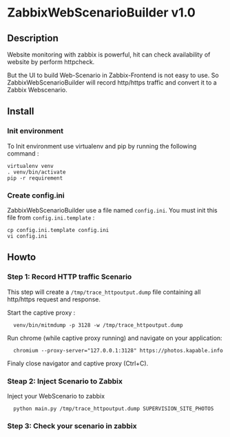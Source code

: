 # ZabbixWebScenarioBuilder v1.0

## Description

Website monitoring with zabbix is powerful, hit can check availability of website by perform httpcheck.

But the UI to build Web-Scenario in Zabbix-Frontend is not easy to use. So ZabbixWebScenarioBuilder will record http/https traffic and convert it to a Zabbix Webscenario.

## Install

### Init environment
To Init environment use virtualenv and pip by running the following command :
```
virtualenv venv
. venv/bin/activate
pip -r requirement
```

### Create config.ini

ZabbixWebScenarioBuilder use a file named `config.ini`. You must init this file from `config.ini.template` :
```
cp config.ini.template config.ini
vi config.ini
```

## Howto

### Step 1: Record HTTP traffic Scenario

This step will create a `/tmp/trace_httpoutput.dump` file containing all http/https request and response.

Start the captive proxy :
```
  venv/bin/mitmdump -p 3128 -w /tmp/trace_httpoutput.dump
```
Run chrome (while captive proxy running) and navigate on your application:
```
  chromium --proxy-server="127.0.0.1:3128" https://photos.kapable.info
```
Finaly close navigator and captive proxy (Ctrl+C).

### Steap 2: Inject Scenario to Zabbix

Inject your WebScenario to zabbix
```
  python main.py /tmp/trace_httpoutput.dump SUPERVISION_SITE_PHOTOS
```

### Step 3: Check your scenario in zabbix